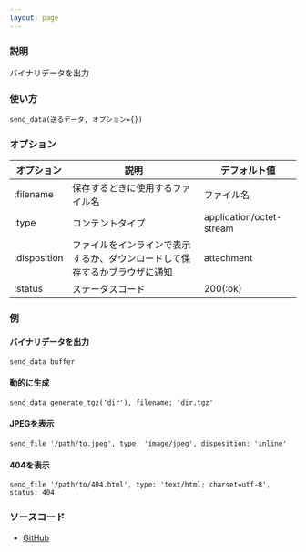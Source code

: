 ```yaml
---
layout: page
---
```


### 説明

バイナリデータを出力

### 使い方

    send_data(送るデータ, オプション={})

### オプション

| オプション   | 説明                                                                       | デフォルト値             |
| ------------ | -------------------------------------------------------------------------- | ------------------------ |
| :filename    | 保存するときに使用するファイル名                                           | ファイル名               |
| :type        | コンテントタイプ                                                           | application/octet-stream |
| :disposition | ファイルをインラインで表示するか、ダウンロードして保存するかブラウザに通知 | attachment               |
| :status      | ステータスコード                                                           | 200(:ok)                 |

### 例

#### バイナリデータを出力

    send_data buffer

#### 動的に生成

    send_data generate_tgz('dir'), filename: 'dir.tgz'

#### JPEGを表示

    send_file '/path/to.jpeg', type: 'image/jpeg', disposition: 'inline'

#### 404を表示

    send_file '/path/to/404.html', type: 'text/html; charset=utf-8', status: 404

### ソースコード

- [GitHub](https://github.com/rails/rails/blob/984c3ef2775781d47efa9f541ce570daa2434a80/actionpack/lib/action_controller/metal/data_streaming.rb#L109)
